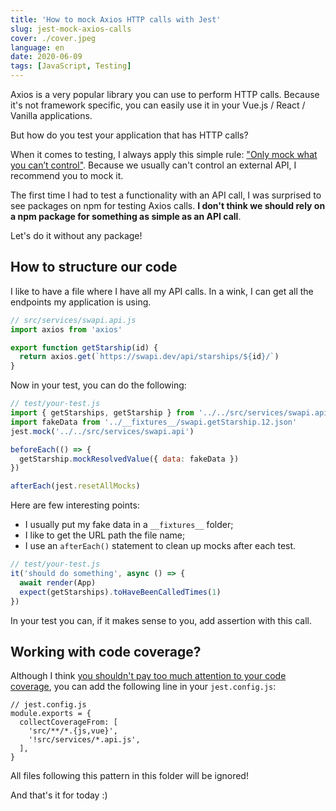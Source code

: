 ```yaml
---
title: 'How to mock Axios HTTP calls with Jest'
slug: jest-mock-axios-calls
cover: ./cover.jpeg
language: en
date: 2020-06-09
tags: [JavaScript, Testing]
---
```


Axios is a very popular library you can use to perform HTTP calls. Because it's not framework
specific, you can easily use it in your Vue.js / React / Vanilla applications.

But how do you test your application that has HTTP calls?

When it comes to testing, I always apply this simple rule:
["Only mock what you can’t control"](/10-tips-write-better-tests#4---only-mock-what-you-cant-control).
Because we usually can't control an external API, I recommend you to mock it.

The first time I had to test a functionality with an API call, I was surprised to see packages on
npm for testing Axios calls. **I don't think we should rely on a npm package for something as simple
as an API call**.

Let's do it without any package!

## How to structure our code

I like to have a file where I have all my API calls. In a wink, I can get all the endpoints my
application is using.

```js
// src/services/swapi.api.js
import axios from 'axios'

export function getStarship(id) {
  return axios.get(`https://swapi.dev/api/starships/${id}/`)
}
```

Now in your test, you can do the following:

```js
// test/your-test.js
import { getStarships, getStarship } from '../../src/services/swapi.api'
import fakeData from '../__fixtures__/swapi.getStarship.12.json'
jest.mock('../../src/services/swapi.api')

beforeEach(() => {
  getStarship.mockResolvedValue({ data: fakeData })
})

afterEach(jest.resetAllMocks)
```

Here are few interesting points:

- I usually put my fake data in a `__fixtures__` folder;
- I like to get the URL path the file name;
- I use an `afterEach()` statement to clean up mocks after each test.

```js
// test/your-test.js
it('should do something', async () => {
  await render(App)
  expect(getStarships).toHaveBeenCalledTimes(1)
})
```

In your test you can, if it makes sense to you, add assertion with this call.

## Working with code coverage?

Although I think [you shouldn't pay too much attention to your code coverage](/code-coverage), you
can add the following line in your `jest.config.js`:

```js{5}
// jest.config.js
module.exports = {
  collectCoverageFrom: [
    'src/**/*.{js,vue}',
    '!src/services/*.api.js',
  ],
}
```

All files following this pattern in this folder will be ignored!

And that's it for today :)
